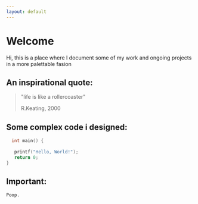 ```yaml
---
layout: default
---
```


# Welcome



Hi, this is a place where I document some of my work and ongoing projects in a more palettable fasion

## An inspirational quote:

> "life is like a rollercoaster"
>
> R.Keating, 2000

## Some complex code i designed:
```c
  int main() {
   
   printf("Hello, World!");
   return 0;
}
```
## Important:
```
Poop.
```
